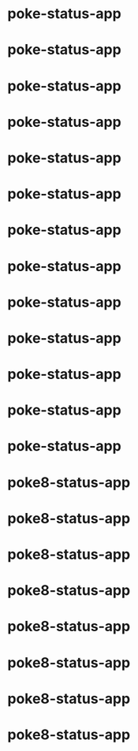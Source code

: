 # poke-status-app
# poke-status-app
# poke-status-app
# poke-status-app
# poke-status-app
# poke-status-app
# poke-status-app
# poke-status-app
# poke-status-app
# poke-status-app
# poke-status-app
# poke-status-app
# poke-status-app
# poke8-status-app
# poke8-status-app
# poke8-status-app
# poke8-status-app
# poke8-status-app
# poke8-status-app
# poke8-status-app
# poke8-status-app
